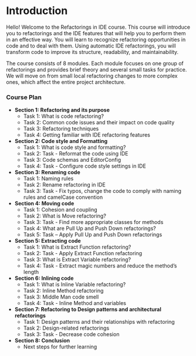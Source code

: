# Introduction

Hello! Welcome to the Refactorings in IDE course. 
This course will introduce you to refactorings and the IDE features that will help you to perform them in an effective way.
You will learn to recognize refactoring opportunities in code and to deal with them. 
Using automatic IDE refactorings, you will transform code to improve its structure, readability, and maintainability.

The course consists of 8 modules. Each module focuses on one group of refactorings and 
provides brief theory and several small tasks for practice. 
We will move on from small local refactoring changes to more complex ones, which affect the entire project architecture.

### Course Plan

- **Section 1: Refactoring and its purpose**
    - Task 1: What is code refactoring?
    - Task 2: Common code issues and their impact on code quality
    - Task 3: Refactoring techniques
    - Task 4: Getting familiar with IDE refactoring features
- **Section 2: Code style and Formatting**
    - Task 1: What is code style and formatting?
    - Task 2: Task - Reformat the code using IDE
    - Task 3:  Code schemas and EditorConfig
    - Task 4:  Task - Configure code style settings in IDE
- **Section 3: Renaming code**
    - Task 1: Naming rules
    - Task 2: Rename refactoring in IDE
    - Task 3: Task - Fix typos, change the code to comply with naming rules and camelCase convention
- **Section 4: Moving code**
    - Task 1: Cohesion and coupling
    - Task 2: What is Move refactoring?
    - Task 3: Task - Find more appropriate classes for methods
    - Task 4: What are Pull Up and Push Down refactorings?
    - Task 5: Task – Apply Pull Up and Push Down refactorings
- **Section 5: Extracting code**
    - Task 1: What is Extract Function refactoring?
    - Task 2: Task - Apply Extract Function refactoring
    - Task 3: What is Extract Variable refactoring?
    - Task 4: Task - Extract magic numbers and reduce the method’s length
- **Section 6: Inlining code**
    - Task 1: What is Inline Variable refactoring?
    - Task 2: Inline Method refactoring
    - Task 3: Middle Man code smell
    - Task 4: Task - Inline Method and variables
- **Section 7: Refactoring to Design patterns and architectural refactorings**
    - Task 1: Design patterns and their relationships with refactoring
    - Task 2: Design-related refactorings
    - Task 3: Task - Decrease code cohesion
- **Section 8: Conclusion**
    - Next steps for further learning
